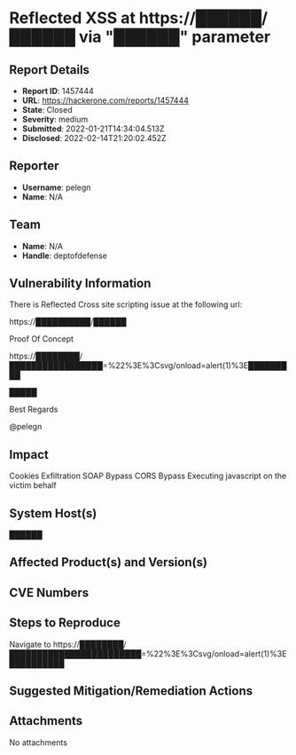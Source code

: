 # Reflected XSS at https://██████/██████ via "██████" parameter

## Report Details
- **Report ID**: 1457444
- **URL**: https://hackerone.com/reports/1457444
- **State**: Closed
- **Severity**: medium
- **Submitted**: 2022-01-21T14:34:04.513Z
- **Disclosed**: 2022-02-14T21:20:02.452Z

## Reporter
- **Username**: pelegn
- **Name**: N/A

## Team
- **Name**: N/A
- **Handle**: deptofdefense

## Vulnerability Information
There is Reflected Cross site scripting issue at the following url:

https://██████████/██████

Proof Of Concept

https://████████/█████████████████=%22%3E%3Csvg/onload=alert(1)%3E█████████

█████

Best Regards

@pelegn

## Impact

Cookies Exfiltration
SOAP Bypass
CORS Bypass
Executing javascript on the victim behalf

## System Host(s)
██████

## Affected Product(s) and Version(s)


## CVE Numbers


## Steps to Reproduce
Navigate to https://████████/████████████████████████=%22%3E%3Csvg/onload=alert(1)%3E██████████

## Suggested Mitigation/Remediation Actions




## Attachments
No attachments
